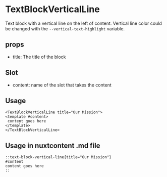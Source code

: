 # TextBlockVerticalLine

Text block with a vertical line on the left of content.
Vertical line color could be changed with the `--vertical-text-highlight` variable.

## props

- title: The title of the block

## Slot

- content: name of the slot that takes the content

## Usage

```
<TextBlockVerticalLine title="Our Mission">
<template #content>
 content goes here
</template>
</TextBlockVerticalLine>
```

## Usage in nuxtcontent .md file

```
::text-block-vertical-line{title="Our Mission"}
#content
content goes here
::
```

